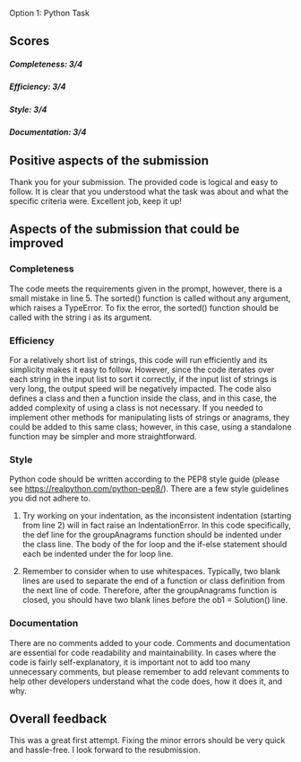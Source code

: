 Option 1: Python Task

## Scores
##### Completeness: 3/4
##### Efficiency: 3/4
##### Style: 3/4
##### Documentation: 3/4

## Positive aspects of the submission

Thank you for your submission. The provided code is logical and easy to follow. It is clear that you understood what the task was about and what
the specific criteria were. Excellent job, keep it up!

## Aspects of the submission that could be improved

### Completeness
The code meets the requirements given in the prompt,
however, there is a small mistake in line 5. The sorted() function is called without any argument, which raises a TypeError.
To fix the error, the sorted() function should be called with the string i as its argument.

### Efficiency
For a relatively short list of strings, this code will run efficiently and its simplicity makes it easy to follow.
However, since the code iterates over each string in the input list to sort it correctly, if the input list of strings is very long,
the output speed will be negatively impacted. The code also defines a class and then a function inside the class, and in this case, the
added complexity of using a class is not necessary. If you needed to implement other methods for manipulating lists of strings or anagrams, they
could be added to this same class; however, in this case, using a standalone function may be simpler and more straightforward.

### Style
Python code should be written according to the PEP8 style guide (please see https://realpython.com/python-pep8/).
There are a few style guidelines you did not adhere to.

1. Try working on your indentation, as the inconsistent indentation (starting from line 2) will in fact raise an
IndentationError. In this code specifically, the def line for the groupAnagrams function should be indented under the class line.
The body of the for loop and the if-else statement should each be indented under the for loop line.

2. Remember to consider when to use whitespaces. Typically, two blank lines are used to separate the end of a function or class definition from the next line of code. Therefore, after the groupAnagrams function is closed, you should have two blank lines before the ob1 = Solution() line.

### Documentation
There are no comments added to your code. Comments and documentation are essential for code readability and maintainability.
In cases where the code is fairly self-explanatory, it is important not to add too many unnecessary comments, but please remember
to add relevant comments to help other developers understand what the code does, how it does it, and why.

## Overall feedback
This was a great first attempt. Fixing the minor errors should be very quick and hassle-free. I look forward to the resubmission.
